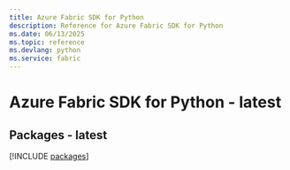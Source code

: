 ```yaml
---
title: Azure Fabric SDK for Python
description: Reference for Azure Fabric SDK for Python
ms.date: 06/13/2025
ms.topic: reference
ms.devlang: python
ms.service: fabric
---
```

# Azure Fabric SDK for Python - latest
## Packages - latest
[!INCLUDE [packages](fabric-index.md)]